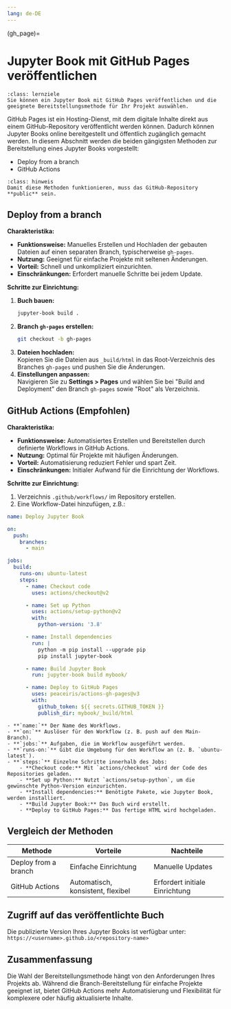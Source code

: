 ```yaml
---
lang: de-DE
---
```

(gh_page)=
# Jupyter Book mit GitHub Pages veröffentlichen

```{admonition} Feinlernziel(e) dieses Kapitels
:class: lernziele
Sie können ein Jupyter Book mit GitHub Pages veröffentlichen und die geeignete Bereitstellungsmethode für Ihr Projekt auswählen.
```

GitHub Pages ist ein Hosting-Dienst, mit dem digitale Inhalte direkt aus einem GitHub-Repository veröffentlicht werden können. Dadurch können Jupyter Books online bereitgestellt und öffentlich zugänglich gemacht werden. In diesem Abschnitt werden die beiden gängigsten Methoden zur Bereitstellung eines Jupyter Books vorgestellt: 

- Deploy from a branch
- GitHub Actions

```{admonition} Hinweis
:class: hinweis
Damit diese Methoden funktionieren, muss das GitHub-Repository **public** sein.
```

## Deploy from a branch

**Charakteristika:**

- **Funktionsweise:** Manuelles Erstellen und Hochladen der gebauten Dateien auf einen separaten Branch, typischerweise `gh-pages`.
- **Nutzung:** Geeignet für einfache Projekte mit seltenen Änderungen.
- **Vorteil:** Schnell und unkompliziert einzurichten.
- **Einschränkungen:** Erfordert manuelle Schritte bei jedem Update.

**Schritte zur Einrichtung:**

1. **Buch bauen:**  
   ```bash
   jupyter-book build .
   ```
2. **Branch `gh-pages` erstellen:**  
   ```bash
   git checkout -b gh-pages
   ```
3. **Dateien hochladen:**  
   Kopieren Sie die Dateien aus `_build/html` in das Root-Verzeichnis des Branches `gh-pages` und pushen Sie die Änderungen.  
4. **Einstellungen anpassen:**  
   Navigieren Sie zu **Settings > Pages** und wählen Sie bei "Build and Deployment" den Branch `gh-pages` sowie "Root" als Verzeichnis.


## GitHub Actions (Empfohlen)

**Charakteristika:**

- **Funktionsweise:** Automatisiertes Erstellen und Bereitstellen durch definierte Workflows in GitHub Actions.
- **Nutzung:** Optimal für Projekte mit häufigen Änderungen.
- **Vorteil:** Automatisierung reduziert Fehler und spart Zeit.
- **Einschränkungen:** Initialer Aufwand für die Einrichtung der Workflows.

**Schritte zur Einrichtung:**

1. Verzeichnis `.github/workflows/` im Repository erstellen.  
2. Eine Workflow-Datei hinzufügen, z.B.:  

```yaml
name: Deploy Jupyter Book

on:
  push:
    branches:
      - main

jobs:
  build:
    runs-on: ubuntu-latest
    steps:
      - name: Checkout code
        uses: actions/checkout@v2

      - name: Set up Python
        uses: actions/setup-python@v2
        with:
          python-version: '3.8'

      - name: Install dependencies
        run: |
          python -m pip install --upgrade pip
          pip install jupyter-book

      - name: Build Jupyter Book
        run: jupyter-book build mybook/

      - name: Deploy to GitHub Pages
        uses: peaceiris/actions-gh-pages@v3
        with:
          github_token: ${{ secrets.GITHUB_TOKEN }}
          publish_dir: mybook/_build/html
```

```{dropdown} Erklärung der Workflow-Datei
- **`name:`** Der Name des Workflows.
- **`on:`** Auslöser für den Workflow (z. B. push auf den Main-Branch). 
- **`jobs:`** Aufgaben, die im Workflow ausgeführt werden.  
- **`runs-on:`** Gibt die Umgebung für den Workflow an (z. B. `ubuntu-latest`).  
- **`steps:`** Einzelne Schritte innerhalb des Jobs:
    - **Checkout code:** Mit `actions/checkout` wird der Code des Repositories geladen.
    - **Set up Python:** Nutzt `actions/setup-python`, um die gewünschte Python-Version einzurichten.
    - **Install dependencies:** Benötigte Pakete, wie Jupyter Book, werden installiert.
    - **Build Jupyter Book:** Das Buch wird erstellt.
    - **Deploy to GitHub Pages:** Das fertige HTML wird hochgeladen.
```

## Vergleich der Methoden

| Methode               | Vorteile                           | Nachteile                             |
|-----------------------|------------------------------------|---------------------------------------|
| Deploy from a branch  | Einfache Einrichtung               | Manuelle Updates                      |
| GitHub Actions        | Automatisch, konsistent, flexibel  | Erfordert initiale Einrichtung        |

## Zugriff auf das veröffentlichte Buch

Die publizierte Version Ihres Jupyter Books ist verfügbar unter:  
`https://<username>.github.io/<repository-name>`


## Zusammenfassung

Die Wahl der Bereitstellungsmethode hängt von den Anforderungen Ihres Projekts ab. Während die Branch-Bereitstellung für einfache Projekte geeignet ist, bietet GitHub Actions mehr Automatisierung und Flexibilität für komplexere oder häufig aktualisierte Inhalte.